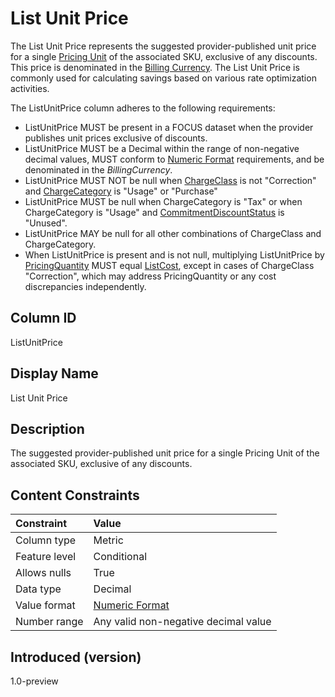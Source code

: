 # List Unit Price

The List Unit Price represents the suggested provider-published unit price for a single [Pricing Unit](#pricingunit) of the associated SKU, exclusive of any discounts. This price is denominated in the [Billing Currency](#billingcurrency). The List Unit Price is commonly used for calculating savings based on various rate optimization activities.

The ListUnitPrice column adheres to the following requirements:

* ListUnitPrice MUST be present in a FOCUS dataset when the provider publishes unit prices exclusive of discounts.
* ListUnitPrice MUST be a Decimal within the range of non-negative decimal values, MUST conform to [Numeric Format](#numericformat) requirements, and be denominated in the *BillingCurrency*.
* ListUnitPrice MUST NOT be null when [ChargeClass](#chargeclass) is not "Correction" and [ChargeCategory](#chargecategory) is "Usage" or "Purchase"
* ListUnitPrice MUST be null when ChargeCategory is "Tax" or when ChargeCategory is "Usage" and [CommitmentDiscountStatus](#commitmentdiscountstatus) is "Unused".
* ListUnitPrice MAY be null for all other combinations of ChargeClass and ChargeCategory.
* When ListUnitPrice is present and is not null, multiplying ListUnitPrice by [PricingQuantity](#pricingquantity) MUST equal [ListCost](#listcost), except in cases of ChargeClass "Correction", which may address PricingQuantity or any cost discrepancies independently.

## Column ID

ListUnitPrice

## Display Name

List Unit Price

## Description

The suggested provider-published unit price for a single Pricing Unit of the associated SKU, exclusive of any discounts.

## Content Constraints

| Constraint      | Value                                |
|:----------------|:-------------------------------------|
| Column type     | Metric                               |
| Feature level   | Conditional                          |
| Allows nulls    | True                                 |
| Data type       | Decimal                              |
| Value format    | [Numeric Format](#numericformat)     |
| Number range    | Any valid non-negative decimal value |

## Introduced (version)

1.0-preview
